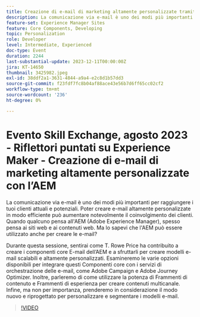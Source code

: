 ```yaml
---
title: Creazione di e-mail di marketing altamente personalizzate tramite AEM
description: La comunicazione via e-mail è uno dei modi più importanti per raggiungere i tuoi clienti attuali e potenziali. Poter creare e-mail altamente personalizzate in modo efficiente può aumentare notevolmente il coinvolgimento dei clienti. Quando qualcuno pensa all'AEM (Adobe Experience Manager), spesso pensa ai siti web e ai contenuti web. Ma sapevi che l'AEM può essere utilizzato anche per creare le e-mail?
feature-set: Experience Manager Sites
feature: Core Components, Developing
topic: Personalization
role: Developer
level: Intermediate, Experienced
doc-type: Event
duration: 2244
last-substantial-update: 2023-12-11T00:00:00Z
jira: KT-14650
thumbnail: 3425982.jpeg
exl-id: 38ddf2a1-3631-4844-a9a4-e2c8d1b57dd3
source-git-commit: f23fdf7fc8b04af88ace43e56b7d6ff65cc02cf2
workflow-type: tm+mt
source-wordcount: '236'
ht-degree: 0%

---
```


# Evento Skill Exchange, agosto 2023 - Riflettori puntati su Experience Maker - Creazione di e-mail di marketing altamente personalizzate con l’AEM

La comunicazione via e-mail è uno dei modi più importanti per raggiungere i tuoi clienti attuali e potenziali. Poter creare e-mail altamente personalizzate in modo efficiente può aumentare notevolmente il coinvolgimento dei clienti. Quando qualcuno pensa all&#39;AEM (Adobe Experience Manager), spesso pensa ai siti web e ai contenuti web. Ma lo sapevi che l&#39;AEM può essere utilizzato anche per creare le e-mail?

Durante questa sessione, sentirai come T. Rowe Price ha contribuito a creare i componenti core E-mail dell’AEM e a sfruttarli per creare modelli e-mail scalabili e altamente personalizzati. Esamineremo le varie opzioni disponibili per integrare questi Componenti core con i servizi di orchestrazione delle e-mail, come Adobe Campaign e Adobe Journey Optimizer. Inoltre, parleremo di come utilizzare la potenza di Frammenti di contenuto e Frammenti di esperienza per creare contenuti multicanale. Infine, ma non per importanza, prenderemo in considerazione il modo nuovo e riprogettato per personalizzare e segmentare i modelli e-mail.

>[!VIDEO](https://video.tv.adobe.com/v/3425982/?learn=on)

